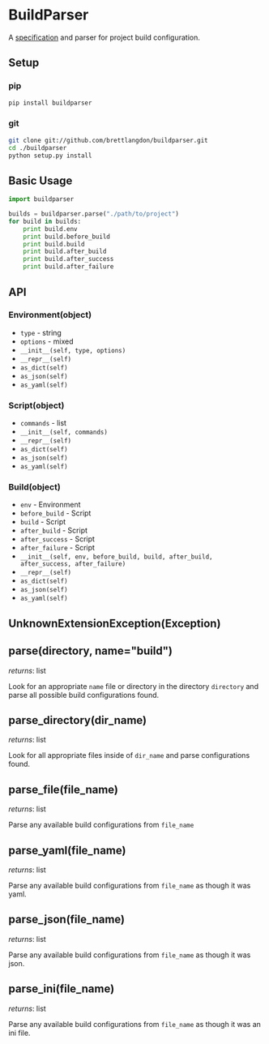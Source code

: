 BuildParser
===========

A [specification](SPECIFICATION.md) and parser for project build configuration.

## Setup

### pip
```bash
pip install buildparser
````

### git
```bash
git clone git://github.com/brettlangdon/buildparser.git
cd ./buildparser
python setup.py install
```

## Basic Usage

```python
import buildparser

builds = buildparser.parse("./path/to/project")
for build in builds:
    print build.env
    print build.before_build
    print build.build
    print build.after_build
    print build.after_success
    print build.after_failure
```

## API

### Environment(object)
* `type` - string
* `options` - mixed
* `__init__(self, type, options)`
* `__repr__(self)`
* `as_dict(self)`
* `as_json(self)`
* `as_yaml(self)`

### Script(object)
* `commands` - list
* `__init__(self, commands)`
* `__repr__(self)`
* `as_dict(self)`
* `as_json(self)`
* `as_yaml(self)`

### Build(object)
* `env` - Environment
* `before_build` - Script
* `build` - Script
* `after_build` - Script
* `after_success` - Script
* `after_failure` - Script
* `__init__(self, env, before_build, build, after_build, after_success, after_failure)`
* `__repr__(self)`
* `as_dict(self)`
* `as_json(self)`
* `as_yaml(self)`

## UnknownExtensionException(Exception)

## parse(directory, name="build")
*returns*: list

Look for an appropriate `name` file or directory in the directory `directory`
and parse all possible build configurations found.

## parse_directory(dir_name)
*returns*: list

Look for all appropriate files inside of `dir_name` and parse configurations found.

## parse_file(file_name)
*returns*: list

Parse any available build configurations from `file_name`

## parse_yaml(file_name)
*returns*: list

Parse any available build configurations from `file_name` as though it was yaml.

## parse_json(file_name)
*returns*: list

Parse any available build configurations from `file_name` as though it was json.

## parse_ini(file_name)
*returns*: list

Parse any available build configurations from `file_name` as though it was an ini file.
